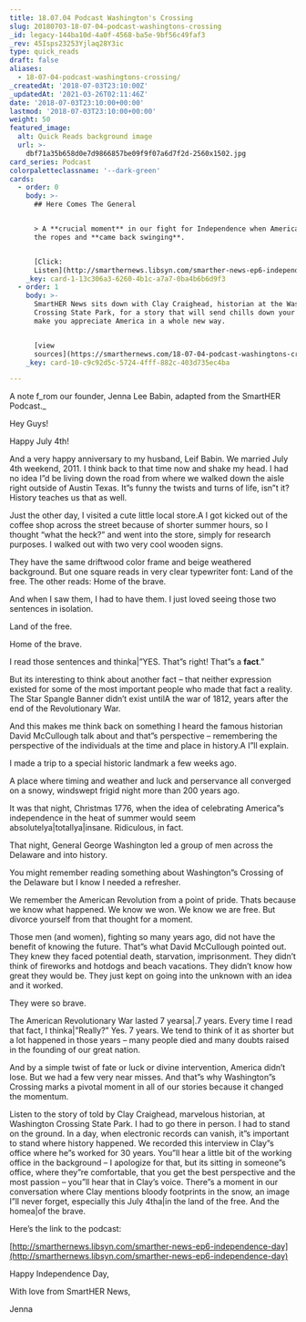 ```yaml
---
title: 18.07.04 Podcast Washington's Crossing
slug: 20180703-18-07-04-podcast-washingtons-crossing
_id: legacy-144ba10d-4a0f-4568-ba5e-9bf56c49faf3
_rev: 45Isps23253Yjlaq28Y3ic
type: quick_reads
draft: false
aliases:
  - 18-07-04-podcast-washingtons-crossing/
_createdAt: '2018-07-03T23:10:00Z'
_updatedAt: '2021-03-26T02:11:46Z'
date: '2018-07-03T23:10:00+00:00'
lastmod: '2018-07-03T23:10:00+00:00'
weight: 50
featured_image:
  alt: Quick Reads background image
  url: >-
    dbf71a35b658d0e7d9866857be09f9f07a6d7f2d-2560x1502.jpg
card_series: Podcast
colorpaletteclassname: '--dark-green'
cards:
  - order: 0
    body: >-
      ## Here Comes The General


      > A **crucial moment** in our fight for Independence when America was on
      the ropes and **came back swinging**.


      [Click:
      Listen](http://smarthernews.libsyn.com/smarther-news-ep6-independence-day)
    _key: card-1-13c306a3-6260-4b1c-a7a7-0ba4b6b6d9f3
  - order: 1
    body: >-
      SmartHER News sits down with Clay Craighead, historian at the Washington
      Crossing State Park, for a story that will send chills down your spine and
      make you appreciate America in a whole new way.


      [view
      sources](https://smarthernews.com/18-07-04-podcast-washingtons-crossing/)
    _key: card-10-c9c92d5c-5724-4fff-882c-403d735ec4ba

---
```

A note f_rom our founder, Jenna Lee Babin, adapted from the SmartHER Podcast._

Hey Guys!

Happy July 4th!

And a very happy anniversary to my husband, Leif Babin. We married July 4th weekend, 2011. I think back to that time now and shake my head. I had no idea I”d be living down the road from where we walked down the aisle right outside of Austin Texas. It”s funny the twists and turns of life, isn”t it? History teaches us that as well.

Just the other day, I visited a cute little local store.A I got kicked out of the coffee shop across the street because of shorter summer hours, so I thought “what the heck?” and went into the store, simply for research purposes. I walked out with two very cool wooden signs.

They have the same driftwood color frame and beige weathered background. But one square reads in very clear typewriter font: Land of the free. The other reads: Home of the brave.

And when I saw them, I had to have them. I just loved seeing those two sentences in isolation.

Land of the free.

Home of the brave.

I read those sentences and thinka|”YES. That”s right! That”s a **fact**.”

But its interesting to think about another fact – that neither expression existed for some of the most important people who made that fact a reality. The Star Spangle Banner didn’t exist untilA the war of 1812, years after the end of the Revolutionary War.

And this makes me think back on something I heard the famous historian David McCullough talk about and that”s perspective – remembering the perspective of the individuals at the time and place in history.A I”ll explain.

I made a trip to a special historic landmark a few weeks ago.

A place where timing and weather and luck and perservance all converged on a snowy, windswept frigid night more than 200 years ago.

It was that night, Christmas 1776, when the idea of celebrating America”s independence in the heat of summer would seem absolutelya|totallya|insane. Ridiculous, in fact.

That night, General George Washington led a group of men across the Delaware and into history.

You might remember reading something about Washington”s Crossing of the Delaware but I know I needed a refresher.

We remember the American Revolution from a point of pride. Thats because we know what happened. We know we won. We know we are free. But divorce yourself from that thought for a moment.

Those men (and women), fighting so many years ago, did not have the benefit of knowing the future. That”s what David McCullough pointed out. They knew they faced potential death, starvation, imprisonment. They didn’t think of fireworks and hotdogs and beach vacations. They didn’t know how great they would be. They just kept on going into the unknown with an idea and it worked.

They were so brave.

The American Revolutionary War lasted 7 yearsa|.7 years. Every time I read that fact, I thinka|”Really?” Yes. 7 years. We tend to think of it as shorter but a lot happened in those years – many people died and many doubts raised in the founding of our great nation.

And by a simple twist of fate or luck or divine intervention, America didn’t lose. But we had a few very near misses. And that”s why Washington”s Crossing marks a pivotal moment in all of our stories because it changed the momentum.

Listen to the story of told by Clay Craighead, marvelous historian, at Washington Crossing State Park. I had to go there in person. I had to stand on the ground. In a day, when electronic records can vanish, it”s important to stand where history happened. We recorded this interview in Clay”s office where he”s worked for 30 years. You”ll hear a little bit of the working office in the background – I apologize for that, but its sitting in someone”s office, where they”re comfortable, that you get the best perspective and the most passion – you”ll hear that in Clay’s voice. There”s a moment in our conversation where Clay mentions bloody footprints in the snow, an image I”ll never forget, especially this July 4tha|in the land of the free. And the homea|of the brave.

Here’s the link to the podcast:

[http://smarthernews.libsyn.com/smarther-news-ep6-independence-day](http://smarthernews.libsyn.com/smarther-news-ep6-independence-day)

Happy Independence Day,

With love from SmartHER News,

Jenna